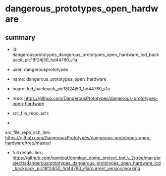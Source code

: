 # dangerous_prototypes_open_hardware
 
## summary 
* id: dangerousprototypes_dangerous_prototypes_open_hardware_lcd_backpack_pic18f24j50_hd44780_v1a
* user: dangerousprototypes
* name: dangerous_prototypes_open_hardware
* board: lcd_backpack_pic18f24j50_hd44780_v1a
* repo: https://github.com/DangerousPrototypes/dangerous-prototypes-open-hardware



* src_file_repo_sch: 
*
 src_file_repo_sch_link: https://github.com/DangerousPrototypes/dangerous-prototypes-open-hardware/tree/master/
* full details link: https://github.com/oomlout/oomlout_oomp_project_bot_v_2/tree/main/projects/dangerousprototypes_dangerous_prototypes_open_hardware_lcd_backpack_pic18f24j50_hd44780_v1a/current_version/working  






